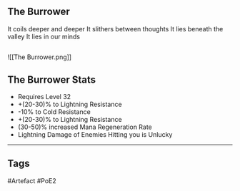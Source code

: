 ## The Burrower
It coils deeper and deeper
It slithers between thoughts
It lies beneath the valley
It lies in our minds
##
![[The Burrower.png]]
## The Burrower Stats
- Requires Level 32
- +(20-30)% to Lightning Resistance
- -10% to Cold Resistance
- +(20-30)% to Lightning Resistance
- (30-50)% increased Mana Regeneration Rate
- Lightning Damage of Enemies Hitting you is Unlucky


---
## Tags
#Artefact
#PoE2